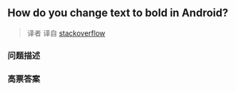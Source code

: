 ## How do you change text to bold in Android?

> 译者 译自 [stackoverflow](http://stackoverflow.com/questions/4792260/how-do-you-change-text-to-bold-in-android) 

### 问题描述 

### 高票答案 

